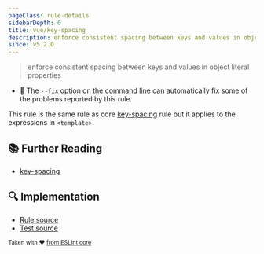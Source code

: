 ```yaml
---
pageClass: rule-details
sidebarDepth: 0
title: vue/key-spacing
description: enforce consistent spacing between keys and values in object literal properties
since: v5.2.0
---
```

> enforce consistent spacing between keys and values in object literal properties

- :wrench: The `--fix` option on the [command line](https://eslint.org/docs/user-guide/command-line-interface#fixing-problems) can automatically fix some of the problems reported by this rule.

This rule is the same rule as core [key-spacing] rule but it applies to the expressions in `<template>`.

## :books: Further Reading

- [key-spacing]

[key-spacing]: https://eslint.org/docs/rules/key-spacing

## :mag: Implementation

- [Rule source](https://github.com/vuejs/eslint-plugin-vue/blob/master/lib/rules/key-spacing.js)
- [Test source](https://github.com/vuejs/eslint-plugin-vue/blob/master/tests/lib/rules/key-spacing.js)

<sup>Taken with ❤️ [from ESLint core](https://eslint.org/docs/rules/key-spacing)</sup>
